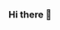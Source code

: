 ### Hi there 👋

<!--
**didwania1999/didwania1999** is a ✨ _special_ ✨ repository because its `README.md` (this file) appears on your GitHub profile.

My name is Muskan Didwania and I am currently pursuing B.Tech in Computer Science and Engineering with a Major in Artificial Intelligence and Machine Learning.

- 🔭 I’m currently working on building my skills in Data Analytics
- 🌱 I’m currently learning MySQL
- 👯 I’m looking to collaborate on research projects in AI/ML

-->
